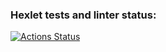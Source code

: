 ### Hexlet tests and linter status:
[![Actions Status](https://github.com/nickAnyProblem/qa-engineer-project-84/actions/workflows/hexlet-check.yml/badge.svg)](https://github.com/nickAnyProblem/qa-engineer-project-84/actions)